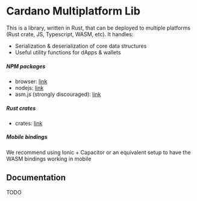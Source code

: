 # Cardano Multiplatform Lib

This is a library, written in Rust, that can be deployed to multiple platforms (Rust crate, JS, Typescript, WASM, etc). It handles:
- Serialization & deserialization of core data structures
- Useful utility functions for dApps & wallets

##### NPM packages

- browser: [link](https://www.npmjs.com/package/@dcspark/cardano-multiplatform-lib-browser)
- nodejs: [link](https://www.npmjs.com/package/@dcspark/cardano-multiplatform-lib-nodejs)
- asm.js (strongly discouraged): [link](https://www.npmjs.com/package/@dcspark/cardano-multiplatform-lib-asmjs)

##### Rust crates

- crates: [link](https://crates.io/crates/cardano-multiplatform-lib)

##### Mobile bindings

We recommend using Ionic + Capacitor or an equivalent setup to have the WASM bindings working in mobile

## Documentation

TODO
